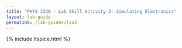 ```yaml
---
title: "PHYS 3330 - Lab Skill Activity 3: Simulating Electronics"
layout: lab-guide
permalink: /lab-guides/lsa3
---
```


{% include ltspice.html %}